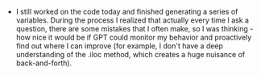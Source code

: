 - I still worked on the code today and finished generating a series of variables. During the process I realized that actually every time I ask a question, there are some mistakes that I often make, so I was thinking - how nice it would be if GPT could monitor my behavior and proactively find out where I can improve (for example, I don't have a deep understanding of the .iloc method, which creates a huge nuisance of back-and-forth).